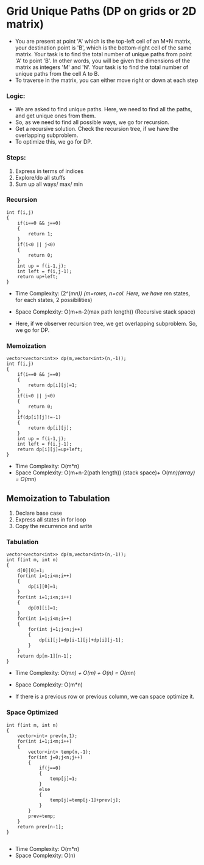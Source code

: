 # Grid Unique Paths (DP on grids or 2D matrix)
- You are present at point 'A' which is the top-left cell of an M*N matrix, your destination point is 'B', which is the bottom-right cell of the same matrix. Your task is to find the total number of unique paths from point 'A' to point 'B'. In other words, you will be given the dimensions of the matrix as integers 'M' and 'N'. Your task is to find the total number of unique paths from the cell A to B.
- To traverse in the matrix, you can either move right or down at each step

### Logic:
- We are asked to find unique paths. Here, we need to find all the paths, and get unique ones from them.
- So, as we need to find all possible ways, we go for recursion.
- Get a recursive solution. Check the recursion tree, if we have the overlapping subproblem.
- To optimize this, we go for DP.

### Steps:
1. Express in terms of indices
2. Explore/do all stuffs
3. Sum up all ways/ max/ min

### Recursion
```
int f(i,j)
{
    if(i==0 && j==0)
    {
        return 1;
    }
    if(i<0 || j<0)
    {
        return 0;
    }
    int up = f(i-1,j);
    int left = f(i,j-1);
    return up+left;
}

```
- Time Complexity: (2^(m*n)) (m=rows, n=col. Here, we have m*n states, for each states, 2 possibilities)
- Space Complexity: O(m+n-2(max path length)) (Recursive stack space)

- Here, if we observer recursion tree, we get overlapping subproblem. So, we go for DP.

### Memoization

```
vector<vector<int>> dp(m,vector<int>(n,-1));
int f(i,j)
{
    if(i==0 && j==0)
    {
        return dp[i][j]=1;
    }
    if(i<0 || j<0)
    {
        return 0;
    }
    if(dp[i][j]!=-1)
    {
        return dp[i][j];
    }
    int up = f(i-1,j);
    int left = f(i,j-1);
    return dp[i][j]=up+left;
}

```
- Time Complexity: O(m*n)
- Space Complexity: O(m+n-2(path length)) (stack space)+ O(m*n)(array) = O(m*n)

## Memoization to Tabulation
1. Declare base case
2. Express all states in for loop
3. Copy the recurrence and write

### Tabulation
```
vector<vector<int>> dp(m,vector<int>(n,-1));
int f(int m, int n)
{
    d[0][0]=1;
    for(int i=1;i<m;i++)
    {
        dp[i][0]=1;
    }
    for(int i=1;i<n;i++)
    {
        dp[0][i]=1;
    }
    for(int i=1;i<m;i++)
    {
        for(int j=1;j<n;j++)
        {
            dp[i][j]=dp[i-1][j]+dp[i][j-1];
        }
    }
    return dp[m-1][n-1];
}
```
- Time Complexity: O(m*n) + O(m) + O(n) = O(m*n)
- Space Complexity: O(m*n)

- If there is a previous row or previous column, we can space optimize it.

### Space Optimized
```
int f(int m, int n)
{
    vector<int> prev(n,1);
    for(int i=1;i<m;i++)
    {
        vector<int> temp(n,-1);
        for(int j=0;j<n;j++)
        {
            if(j==0)
            {
                temp[j]=1;
            }
            else
            {
                temp[j]=temp[j-1]+prev[j];
            }
        }
        prev=temp;
    }
    return prev[n-1];
}


```
- Time Complexity: O(m*n) 
- Space Complexity: O(n)